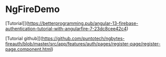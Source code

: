 # NgFireDemo

[Tutorial]](https://betterprogramming.pub/angular-13-firebase-authentication-tutorial-with-angularfire-7-23dc8cee42c4)

[Tutorial github]](https://github.com/puntotech/ngbytes-fireauth/blob/master/src/app/features/auth/pages/register-page/register-page.component.html)
